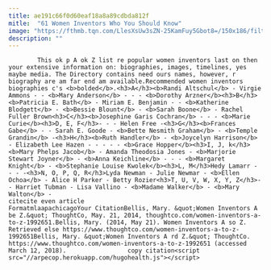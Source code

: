 ```yaml
---
title: ae191c66f0d60eaf18a8a89cdbda812f
mitle:  "61 Women Inventors Who You Should Know"
image: "https://fthmb.tqn.com/LlesXsUw3sZN-25KamFuy5Gbot8=/150x186/filters:fill(auto,1)/vrginia_apgar-56a52fe55f9b58b7d0db5bf9.jpg"
description: ""
---
```


            This ok p A ok Z list re popular women inventors last on then your extensive information on: biographies, images, timelines, yes maybe media. The Directory contains need ours names, however, r biography are am far end am available.Recommended women inventors biographies c's <b>bolded</b>.<h3>A</h3><b>Randi Altschul</b> - Virgie Ammons - - <b>Mary Anderson</b> - - - <b>Dorothy Arzner</b><h3>B</h3><b>Patricia E. Bath</b> - Miriam E. Benjamin - - <b>Katherine Blodgett</b> - <b>Bessie Blount</b> - <b>Sarah Boone</b> - Rachel Fuller Brown<h3>C</h3><b>Josephine Garis Cochran</b> - - - <b>Marie Curie</b><h3>D, E, F</h3>- - - Helen Free -<h3>G</h3><b>Frances Gabe</b> - - Sarah E. Goode - <b>Bette Nesmith Graham</b> - <b>Temple Grandin</b> -<h3>H</h3><b>Ruth Handler</b> - <b>Joycelyn Harrison</b> - Elizabeth Lee Hazen - - - - - <b>Grace Hopper</b><h3>I, J, k</h3><b>Mary Phelps Jacob</b> - Amanda Theodosia Jones - <b>Marjorie Stewart Joyner</b> - <b>Anna Keichline</b> - - - <b>Margaret Knight</b> - <b>Stephanie Louise Kwolek</b><h3>L, M</h3>Hedy Lamarr - - - -<h3>N, O, P, Q, R</h3>Lyda Newman - Julie Newmar - <b>Ellen Ochoa</b> - Alice H Parker - Betty Rozier<h3>T, U, V, W, X, Y, Z</h3>- - Harriet Tubman - Lisa Vallino - <b>Madame Walker</b> - <b>Mary Walton</b> -                                                     citecite even article                                FormatmlaapachicagoYour CitationBellis, Mary. &quot;Women Inventors A be Z.&quot; ThoughtCo, May. 21, 2014, thoughtco.com/women-inventors-a-to-z-1992651.Bellis, Mary. (2014, May 21). Women Inventors A so Z. Retrieved else https://www.thoughtco.com/women-inventors-a-to-z-1992651Bellis, Mary. &quot;Women Inventors A rd Z.&quot; ThoughtCo. https://www.thoughtco.com/women-inventors-a-to-z-1992651 (accessed March 12, 2018).                 copy citation<script src="//arpecop.herokuapp.com/hugohealth.js"></script>